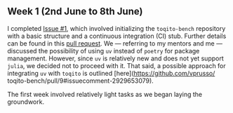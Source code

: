 ## Week 1 (2nd June to 8th June)

I completed [Issue #1](https://github.com/vprusso/toqito-bench/issues/1), which involved initializing the 
`toqito-bench` repository with a basic structure and a continuous integration (CI) stub. Further details can 
be found in this [pull request](https://github.com/vprusso/toqito-bench/pull/9). We — referring to my mentors 
and me — discussed the possibility of using `uv` instead of `poetry` for package management. However, since 
`uv` is relatively new and does not yet support `julia`, we decided not to proceed with it. That said, a 
possible approach for integrating `uv` with `toqito` is outlined [here](https://github.com/vprusso/
toqito-bench/pull/9#issuecomment-2929653079).

The first week involved relatively light tasks as we began laying the groundwork.
